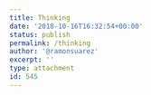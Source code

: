 ```yaml
---
title: Thinking
date: '2018-10-16T16:32:54+00:00'
status: publish
permalink: /thinking
author: '@ramonsuarez'
excerpt: ''
type: attachment
id: 545
---
```

<!DOCTYPE html PUBLIC "-//W3C//DTD HTML 4.0 Transitional//EN" "http://www.w3.org/TR/REC-html40/loose.dtd">
<?xml encoding="UTF-8">
